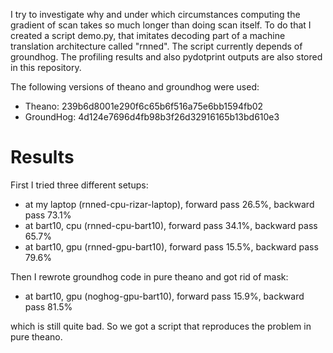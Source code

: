 I try to investigate why and under which circumstances 
computing the gradient of scan takes so much longer than
doing scan itself. To do that I created a script demo.py,
that imitates decoding part of a machine translation architecture called
"rnned". The script currently depends of groundhog. The profiling results
and also pydotprint outputs are also stored in this repository.

The following versions of theano and groundhog were used:

* Theano: 239b6d8001e290f6c65b6f516a75e6bb1594fb02
* GroundHog: 4d124e7696d4fb98b3f26d32916165b13bd610e3

Results
=======

First I tried three different setups:

* at my laptop (rnned-cpu-rizar-laptop), forward pass  26.5%, backward pass 73.1%
* at bart10, cpu (rnned-cpu-bart10), forward pass 34.1%, backward pass 65.7%
* at bart10, gpu (rnned-gpu-bart10), forward pass 15.5%, backward pass 79.6%

Then I rewrote groundhog code in pure theano and got rid of mask:

* at bart10, gpu (noghog-gpu-bart10), forward pass 15.9%, backward pass 81.5%

which is still quite bad. So we got a script that reproduces the problem in pure theano.

